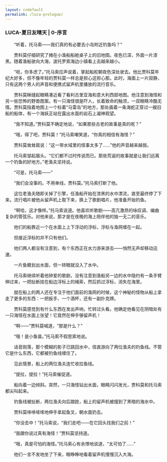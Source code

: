 ```yaml
---
layout: cndefault
permalink: /luca-prologue/
---
```


### LUCA-夏日友晴天 | 0-序言

&emsp;&emsp;“听着，托马索——我们真的有必要去小岛附近钓鱼吗？”

&emsp;&emsp;贾科莫仔细研究了摊在小渔船船舱桌子上的旧地图。夜色已深，外面一片漆黑。随着渔船驶向大海，波托罗索海边小镇看上去越来越小。

&emsp;&emsp;“呃，你多虑了。”托马索应声说着，掌起船舵朝夜色深处驶去。他比贾科莫年纪大好多，但不像年轻的贾科莫一样总是担心这担心那。此时，海面上一片寂静，只有这两个男人的声音和便携式留声机里播放的流行音乐。

&emsp;&emsp;贾科莫眯缝起眼睛凑近看了看利古里亚海和意大利西部地图。他注意到海怪和另一些恐怖的野兽图案。有一只海怪很是吓人，长着致命的触须，一双眼睛冷酷无情。贾科莫指着地图上一个标着“马雷岛”的地方，那处画着一条海蛇正穿过一艘旧船的船体，有一个海妖正站在露出水面的岩石上凝神观望。

&emsp;&emsp;“我不知道。”贾科莫不确定地说，“如果那些古老的故事是真的呢？”

&emsp;&emsp;“哦，得了吧，贾科莫！”托马索嘲笑道，“你真的相信有海怪？”

&emsp;&emsp;贾科莫耸耸肩说：“这一带水域里的怪事太多了……”他的声音越来越弱。

&emsp;&emsp;托马索邹起眉头。“它们都不过时传说而已。那些荒诞的故事就是让我们远离一个钓鱼的好地方。”老渔夫坚持说。

&emsp;&emsp;“可是，托马索——”

&emsp;&emsp;“我们会没事的。不用单线，贾科莫。”托马索打断了他。

&emsp;&emsp;这位老渔夫随即关掉了引擎，任渔船开始在漆黑的水中漂流，直至最终停了下来。流行唱片被他从留声机上取下来，换上了歌剧唱片，他准备开始钓鱼。

&emsp;&emsp;“啊哈，这才像样。”托马索说道。他喜欢听歌剧——高亢激昂的咏叹调、编曲复杂的管弦乐。对他来说，那才是在夜晚的海上陪伴他的独一无二的音乐。

&emsp;&emsp;他们的船靠近一个在水面上上下浮动的浮标，浮标与渔网缠在一起。

&emsp;&emsp;但接近浮标的并不只有他们。

&emsp;&emsp;他们两人都没有注意到，有个东西正在水力游来游去——悄然无声却移动迅速。

&emsp;&emsp;一片鱼鳍划出水面，但一转眼就没入了水中。

&emsp;&emsp;托马索继续听着他钟爱的歌剧，没有注意到渔船另一边的水中隐约有一条手臂伸过来，一把扯断挂在船边浮标上的绳索，然后抓过浮标，消失在海里。

&emsp;&emsp;就在船上的两人还在专注于他们面前的渔网的时候，这个神秘的怪物从船上拿走了更多的东西：一把扳手、一个酒杯，还有一副扑克牌。

&emsp;&emsp;贾科莫感觉到有什么东西在发出声响，忙转过头看。他确定他看见在阴暗处有一只海怪在水面上张望！它竟然在伸手够留声机！

&emsp;&emsp;“啊——”贾科莫喊道，“那是什么？”

&emsp;&emsp;“哦！是小鱼苗。”托马索不假思索地说。

&emsp;&emsp;话音刚落，那个模糊的影子已跳回水中，径直游向了两位渔夫的钓鱼线。不管它是什么东西，它都被钓鱼线缠住了。

&emsp;&emsp;见此情景，船上的两位渔夫连忙收拉鱼线。

&emsp;&emsp;“提拉，提拉！”托马索催促道。

&emsp;&emsp;船向着一边倾斜。突然，一只海怪钻出水面，眼睛闪闪发光，贾科莫和托马索都尖叫起来。

&emsp;&emsp;钓鱼线被扯断，两位渔夫向后踉跄，船上的留声机被撞到了黑暗的海水中。

&emsp;&emsp;贾科莫哆哆嗦嗦地伸手拿起鱼叉，朝水面扔去。

&emsp;&emsp;“你没击中！”托马索说，“我们走吧——在它回头找我们之前！”

&emsp;&emsp;“我跟你说过真有海怪！”贾科莫坚持道。

&emsp;&emsp;“哦，真是可怕的海怪。”托马索心有余悸地说道，“太可怕了……”

&emsp;&emsp;他们一言不发地坐了下来，眼睁睁地看着留声机慢慢沉入大海。